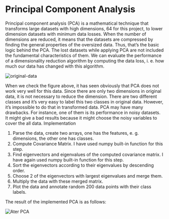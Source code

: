 # Principal Component Analysis

Principal component analysis (PCA) is a mathematical technique that transforms large
datasets with high dimensions, 64 for this project, to lower dimension datasets with minimum data
losses. When the number of dimensions are reduced, it means that the datasets are compressed by
finding the general properties of the oversized data. Thus, that’s the basic logic behind the PCA.
The lost datasets while applying PCA are not included the fundamental characteristics of them.
We can evaluate the performance of a dimensionality reduction algorithm by computing the
data loss, i. e. how much our data has changed with this algorithm.

![original-data](tree/master/images/original-data.jpg?raw=true)

When we check the figure above, it has seen obviously that PCA does not work very well
for this data. Since there are only two dimensions in original data, it is not necessary to reduce the
dimension. There are two different classes and it’s very easy to label this two classes in original
data. However, it’s impossible to do that in transformed data.
PCA may have many drawbacks. For instance, one of them is its performance in noisy
datasets. It might give a bad results because it might choose the noisy variables to cover the all data.
Implementation
1. Parse the data, create two arrays, one has the features, e. g. dimensions, the other one
has classes.
2. Compute Covariance Matrix. I have used numpy built-in function for this step.
3. Find eigenvectors and eigenvalues of the computed covariance matrix. I have again used
numpy built-in function for this step.
4. Sort the eigenvectors according to their eigenvalues by descending order.
5. Choose 2 of the eigenvectors with largest eigenvalues and merge them.
6. Multiply the data with these merged matrix.
7. Plot the data and annotate random 200 data points with their class labels.

The result of the implemented PCA is as follows:

![Ater PCA](tree/master/images/data-after-pca.jpg?raw=true)
